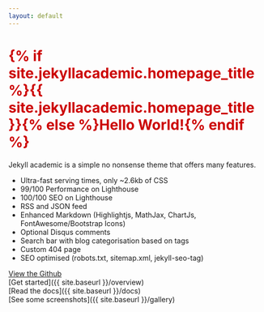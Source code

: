 ```yaml
---
layout: default
---
```


<h1 style="color: #cc0000;">{% if site.jekyllacademic.homepage_title %}{{ site.jekyllacademic.homepage_title }}{% else %}Hello World!{% endif %}</h1> 

Jekyll academic is a simple no nonsense theme that offers many features.

- Ultra-fast serving times, only ~2.6kb of CSS
- 99/100 Performance on Lighthouse
- 100/100 SEO on Lighthouse
- RSS and JSON feed
- Enhanced Markdown (Highlightjs, MathJax, ChartJs, FontAwesome/Bootstrap Icons)
- Optional Disqus comments
- Search bar with blog categorisation based on tags
- Custom 404 page
- SEO optimised (robots.txt, sitemap.xml, jekyll-seo-tag)

[View the Github](https://github.com/yak-fumblepack/jekyll-academic) \
[Get started]({{ site.baseurl }}/overview) \
[Read the docs]({{ site.baseurl }}/docs) \
[See some screenshots]({{ site.baseurl }}/gallery)